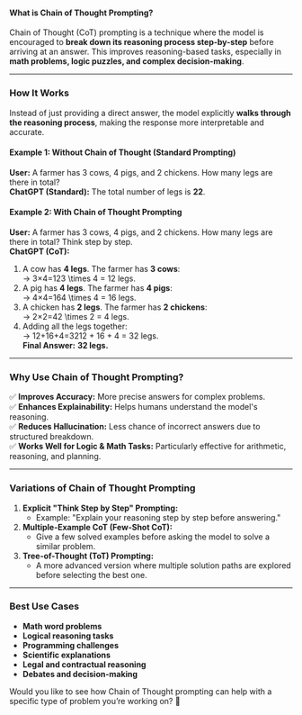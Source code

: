 #### **What is Chain of Thought Prompting?**

Chain of Thought (CoT) prompting is a technique where the model is encouraged to **break down its reasoning process step-by-step** before arriving at an answer. This improves reasoning-based tasks, especially in **math problems, logic puzzles, and complex decision-making**.

---

### **How It Works**

Instead of just providing a direct answer, the model explicitly **walks through the reasoning process**, making the response more interpretable and accurate.

#### **Example 1: Without Chain of Thought (Standard Prompting)**

**User:** A farmer has 3 cows, 4 pigs, and 2 chickens. How many legs are there in total?  
**ChatGPT (Standard):** The total number of legs is **22**.

#### **Example 2: With Chain of Thought Prompting**

**User:** A farmer has 3 cows, 4 pigs, and 2 chickens. How many legs are there in total? Think step by step.  
**ChatGPT (CoT):**

1. A cow has **4 legs**. The farmer has **3 cows**:  
    → 3×4=123 \times 4 = 12 legs.
2. A pig has **4 legs**. The farmer has **4 pigs**:  
    → 4×4=164 \times 4 = 16 legs.
3. A chicken has **2 legs**. The farmer has **2 chickens**:  
    → 2×2=42 \times 2 = 4 legs.
4. Adding all the legs together:  
    → 12+16+4=3212 + 16 + 4 = 32 legs.  
    **Final Answer:** **32 legs.**

---

### **Why Use Chain of Thought Prompting?**

✅ **Improves Accuracy:** More precise answers for complex problems.  
✅ **Enhances Explainability:** Helps humans understand the model's reasoning.  
✅ **Reduces Hallucination:** Less chance of incorrect answers due to structured breakdown.  
✅ **Works Well for Logic & Math Tasks:** Particularly effective for arithmetic, reasoning, and planning.

---

### **Variations of Chain of Thought Prompting**

1. **Explicit "Think Step by Step" Prompting:**
    - Example: "Explain your reasoning step by step before answering."
2. **Multiple-Example CoT (Few-Shot CoT):**
    - Give a few solved examples before asking the model to solve a similar problem.
3. **Tree-of-Thought (ToT) Prompting:**
    - A more advanced version where multiple solution paths are explored before selecting the best one.

---

### **Best Use Cases**

- **Math word problems**
- **Logical reasoning tasks**
- **Programming challenges**
- **Scientific explanations**
- **Legal and contractual reasoning**
- **Debates and decision-making**

Would you like to see how Chain of Thought prompting can help with a specific type of problem you’re working on? 🚀